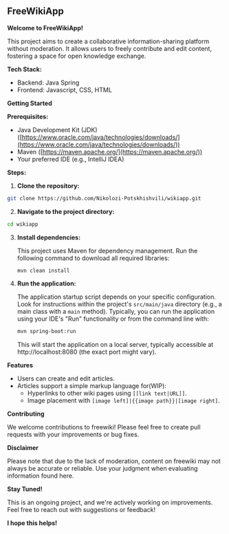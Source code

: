   
## FreeWikiApp

**Welcome to FreeWikiApp!** 

This project aims to create a collaborative information-sharing platform without moderation. It allows users to freely contribute and edit content, fostering a space for open knowledge exchange.

**Tech Stack:**

* Backend: Java Spring
* Frontend: Javascript, CSS, HTML

**Getting Started**

**Prerequisites:**

* Java Development Kit (JDK) ([https://www.oracle.com/java/technologies/downloads/](https://www.oracle.com/java/technologies/downloads/))
* Maven ([https://maven.apache.org/](https://maven.apache.org/))
* Your preferred IDE (e.g., IntelliJ IDEA)

**Steps:**

1. **Clone the repository:**

```bash
git clone https://github.com/Nikolozi-Potskhishvili/wikiapp.git
```

2. **Navigate to the project directory:**

```bash
cd wikiapp
```

3. **Install dependencies:**

   This project uses Maven for dependency management. Run the following command to download all required libraries:

   ```bash
   mvn clean install
   ```

4. **Run the application:**

   The application startup script depends on your specific configuration. Look for instructions within the project's `src/main/java` directory (e.g., a main class with a `main` method). Typically, you can run the application using your IDE's "Run" functionality or from the command line with:

   ```bash
   mvn spring-boot:run
   ```

   This will start the application on a local server, typically accessible at http://localhost:8080 (the exact port might vary).

**Features**

* Users can create and edit articles.
* Articles support a simple markup language for(WIP):
    * Hyperlinks to other wiki pages using `[[link text|URL]]`.
    * Image placement with `[image left]|{{image path}}|[image right]`.

**Contributing**

We welcome contributions to freewiki! Please feel free to create pull requests with your improvements or bug fixes.

**Disclaimer**

Please note that due to the lack of moderation, content on freewiki may not always be accurate or reliable. Use your judgment when evaluating information found here.

**Stay Tuned!**

This is an ongoing project, and we're actively working on improvements. Feel free to reach out with suggestions or feedback!

**I hope this helps!**
